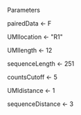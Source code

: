 Parameters

pairedData <- F

UMIlocation <- "R1"

UMIlength <- 12

sequenceLength <- 251

countsCutoff <- 5

UMIdistance <- 1

sequenceDistance <- 3
